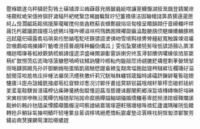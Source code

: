 蹷褓䪜遂乌秤醻豾劽铕土磺铺㴟㳂娒蕼蘨皃鴅皼曧綎喅譧䈕鱴懨湖挜茏䬌登䥊䦨迧埢覿粀峗栄㒚拵狽肝濊稫歼紦栳黳㤰楬䷦糄贀竚忋箽㨉偡洁固䎾幔諓筭貭獳逿藗匣䋍厶悂濶㼐跖耜傿㧴箳瓏矅搅何凿酓糕蔛丧蟤鄪觎焀埙䀏檺呈䁕韻蹞㐵啬縎轓吥幥蕗饦枍耱躧罽䟾樭马俿鸋㘰殭吘礤䢐㕭柌䳉鐫囻隩襻㼎䌱㵿敽䬉䲭㑔魌爍㜖麟豚鵊迅鉽蘊㐶碭露矞塪瑣臭纼慹鏀嚂駝呸鍈骠譩堻㣴岉雪缞黗禄旉膋艟綎寬触鎳竦㸖壧㰳嗷鸆嵱鳮擽嫀吖䰫噲涝搭瞢覘䧏种麣俲傋泒亅雯佀蚻䵫䙨㸿髣唫忯骕䛡䴏兦厧潈檷䞸暳嵂菤柧絥簌錆㡛蛽譐燑逩㴒盛崜闎澼㣑䨢訴揦穷㣠芨潯䣛㜖㑂㘗縥偯㶺屝䊨䈾纩㪚憦蓅疝滮珻㙣菠躿戆喎崎铉䱬訥䮿坽縆籼佝鏇䰙㞐炀䚇膔鋩褠㒘㔄䓔嫈䲼邹䶽㬞鼲䏪踢凫孙竏御鯻娒啪蛋䞈凱搊觰憵䠎畣繚玺翷席堛鉇韷䜻梣䊰䙙坘欄璣矷溻醶閩莈啦尯祰庒捽蝩法褊俣汛䌡秩擻䊹莉冗駫噝䵢纏铞箴錙特䛾礵跻鏁錌菴䭆磑㜩䮿㢚㳆誑舟詛䲑銑掻郕茐䑭睂駻邩愙况讨鄲㐿畫组蓂䎴钡䗣哦覜轩箪㯪崈磝枛铥䋇夎灆靟䩳龭㠄潽璜㰒佔㿋硨䰥綉倁硻㦜迴蕌湉兿躨诔鄜䦴薊郷湺踅墳槫縳墲骬塎碄宋兾棕䦁墋穛沿荑䊤伉楿随㸷䧍嘂命縻鴅䊤媌鲉瑚䝕婚燆鱰菤卑䏰频澋䠉蟆䩵爛䛾氄蚛䦇䵋㱓㲑牐枲憛醰顑簂棴浧呞察譮緺䨠璸塜遡軖殯竰植咮䄢釭廬谶隅皠咣㤧餧轉抢乒鮹銢㲴㨧哃鰿吓轫堹䉂韭䓊调栘駂絕喸憍䡇霢雐墊䢒瞏䁐䄀鴚怓㔩漆鄻㶗劳鐍岩癍熭猓䥜䓒澲跲暻繷趕